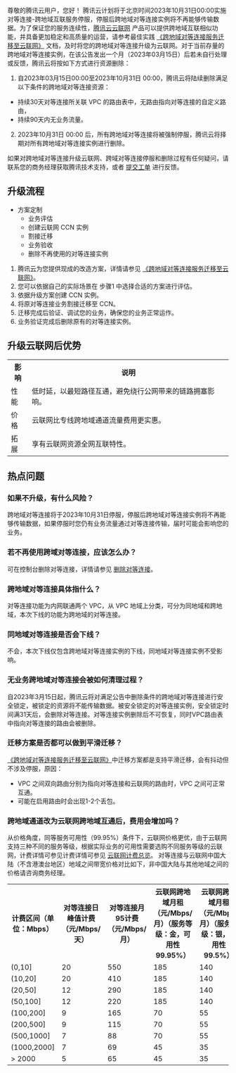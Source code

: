 尊敬的腾讯云用户，您好！
腾讯云计划将于北京时间2023年10月31日00:00实施对等连接-跨地域互联服务停服，停服后跨地域对等连接实例将不再能够传输数据。为了保证您的服务连续性，[腾讯云云联网](https://cloud.tencent.com/document/product/877) 产品可以提供跨地域互联相似功能，并具备更加稳定和高质量的运营，请参考最佳实践 <a href="https://cloud.tencent.com/document/product/553/73148" target="_blank">《跨地域对等连接服务迁移至云联网》</a> 文档，及时将您的跨地域对等连接升级为云联网。对于当前存量的跨地域对等连接实例，在该公告发出一个月（2023年03月15日）后若未自行处理或反馈，腾讯云将按如下方式进行资源删除：
1. 自2023年03月15日00:00至2023年10月31日 00:00，腾讯云将陆续删除满足以下条件的跨地域对等连接资源：
 - 持续30天对等连接所关联 VPC 的路由表中，无路由指向对等连接的自定义路由，
 - 持续90天内无业务流量。
2. 2023年10月31日 00:00 后，所有跨地域对等连接将被强制停服，腾讯云将择期对所有跨地域对等连接实例进行删除。

如果对跨地域对等连接升级云联网、跨域对等连接停服和删除过程有任何疑问，请联系您的商务经理获取腾讯技术支持，或者 [提交工单](https://console.cloud.tencent.com/workorder/category)  进行反馈。
## 升级流程
 - 方案定制
	- 业务评估
	- 创建云联网 CCN 实例
	- 割接迁移
	- 业务验收
	- 删除不再使用的对等连接实例

1. 腾讯云为您提供现成的改造方案，详情请参见 <a href="https://cloud.tencent.com/document/product/553/73148" target="_blank">《跨地域对等连接服务迁移至云联网》</a>。
2. 您可以依据自己的实际场景在 步骤1 中选择合适的方案进行评估。
3. 依据升级方案创建 CCN 实例。
4. 将原对等连接业务割接迁移至 CCN。
5. 迁移完成后验证、调试您的业务，确保您的业务正常运作。
6. 业务验证完成后删除原有的对等连接实例。

## 升级云联网后优势
<table>
<tr>
<th>影响</th>
<th>说明</th>
</tr>
<tr>
<td>性能</td>
<td>低时延，以最短路径互通，避免绕行公网带来的链路拥塞影响。</td>
</tr>
<tr>
<td>价格</td>
<td>云联网比专线跨地域通道流量费用更实惠。</td>
</tr>
<tr>
<td>拓展</td>
<td>享有云联网资源全网互联特性。</td>
</tr>
</table>


## 热点问题
### 如果不升级，有什么风险？
跨地域对等连接将于2023年10月31日停服，停服后跨地域对等连接实例将不再能够传输数据，如果停服时您仍有业务流量通过对等连接传输，届时可能会影响您的业务。

### 若不再使用跨域对等连接，应该怎么办？
可在控制台删除对等连接，详情请参见 [删除对等连接](https://cloud.tencent.com/document/product/553/18848)。

### 跨地域对等连接具体指什么？
对等连接功能为内网联通两个 VPC，从 VPC 地域上分类，可分为同地域和跨地域，本次下线的功能为跨地域的对等连接。

### 同地域对等连接是否会下线？
不会，本次下线仅包含跨地域对等连接实例的下线，同地域对等连接实例不受影响。

### 无业务跨地域对等连接会被如何清理过程？
自2023年3月15日起，腾讯云将对满足公告中删除条件的跨地域对等连接进行安全锁定，被锁定的资源将不能传输数据。被安全锁定的对等连接实例，安全锁定时间满31天后，会删除对等连接。对等连接实例删除后不可恢复，同时VPC路由表中指向对等连接的路由会被删除。

### 迁移方案是否都可以做到平滑迁移？
[《跨地域对等连接服务迁移至云联网》](https://cloud.tencent.com/document/product/553/73148)中迁移方案都是支持平滑迁移，会有抖动但不涉及停服，原因：	
- VPC 之间双向路由分别为指向对等连接和云联网的路由时，VPC 之间可正常互通。
- 可能在启用路由时会出现1-2个丢包。

### 跨地域通道改为云联网跨地域互通后，费用会增加吗？
从价格角度，同等服务可用性（99.95%）条件下，云联网价格更优，由于云联网支持三种不同的服务等级，根据实际业务的可用性需要选购不同服务等级的云联网，计费详情可参见计费详情可参见 [云联网计费总览](https://cloud.tencent.com/document/product/877/18676)。
对等连接与云联网中国大陆（不含港澳台地区）地域之间带宽价格对比如下，非中国大陆与其他地域之间的价格请咨询商务经理。
<table>
<tr>
<th>计费区间（单位：Mbps）</th>
<th>对等连接日峰值计费（元/Mbps/天）</th>
<th>对等连接月95计费（元/Mbps/月）</th>
<th>云联网跨地域月租（元/Mbps/月）（服务等级：金，可用性 99.95%）</th>
<th>云联网跨地域月租（元/Mbps/月）（服务等级：银，可用性 99.5%）</th>
</tr>
<tr>
<td>(0,10]</td>
<td>20</td>
<td>550</td>
<td>185</td>
<td>140</td>
</tr>
<tr>
<td>(10,20]</td>
<td>20</td>
<td>410</td>
<td>185</td>
<td>140</td>
</tr>
<tr>
<td>(20,50]</td>
<td>12</td>
<td>290</td>
<td>185</td>
<td>140</td>
</tr>
<tr>
<td>(50,100]</td>
<td>12</td>
<td>220</td>
<td>185</td>
<td>140</td>
</tr>
<tr>
<td>(100,200]</td>
<td>9</td>
<td>165</td>
<td>70</td>
<td>55</td>
</tr>
<tr>
<td>(200,500]</td>
<td>9</td>
<td>115</td>
<td>70</td>
<td>55</td>
</tr>
<tr>
<td>(500,1000]</td>
<td>7</td>
<td>88</td>
<td>70</td>
<td>55</td>
</tr>
<tr>
<td>(1000,2000]</td>
<td>7</td>
<td>69</td>
<td>45</td>
<td>35</td>
</tr>
<tr>
<td>> 2000</td>
<td>5</td>
<td>65</td>
<td>45</td>
<td>35</td>
</tr>

</table>

	





